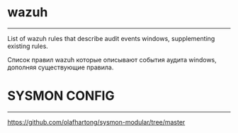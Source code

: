 # wazuh
---

List of wazuh rules that describe audit events windows, supplementing existing rules.

Список правил wazuh которые описывают события аудита windows, дополняя существующие правила.


# SYSMON CONFIG
---

https://github.com/olafhartong/sysmon-modular/tree/master
